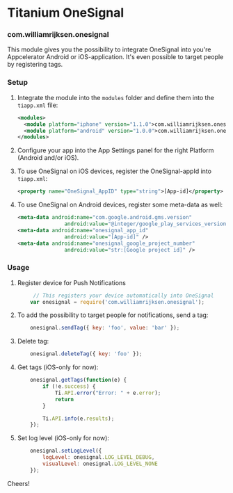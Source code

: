 # Titanium OneSignal



### com.williamrijksen.onesignal

This module gives you the possibility to integrate OneSignal into you're Appcelerator Android or iOS-application. It's even possible to target people by registering tags.

### Setup

1. Integrate the module into the `modules` folder and define them into the `tiapp.xml` file:
    
    ```xml
    <modules>
      <module platform="iphone" version="1.1.0">com.williamrijksen.onesignal</module>
      <module platform="android" version="1.0.0">com.williamrijksen.onesignal</module>
    </modules>
    ```
1. Configure your app into the App Settings panel for the right Platform (Android and/or iOS).
1. To use OneSignal on iOS devices, register the OneSignal-appId into  `tiapp.xml`:
    
    ```xml
    <property name="OneSignal_AppID" type="string">[App-id]</property>
    ``` 
1. To use OneSignal on Android devices, register some meta-data as well: 
    
    ```xml
    <meta-data android:name="com.google.android.gms.version"
                   android:value="@integer/google_play_services_version" />
    <meta-data android:name="onesignal_app_id"
                   android:value="[App-id]" />
    <meta-data android:name="onesignal_google_project_number"
                   android:value="str:[Google project id]" />
    ```

### Usage
1. Register device for Push Notifications
   
   ```js
   	    // This registers your device automatically into OneSignal
       var onesignal = require('com.williamrijksen.onesignal');
   ```
1. To add the possibility to target people for notifications, send a tag:
   
   ```js
       onesignal.sendTag({ key: 'foo', value: 'bar' });
   ```
1. Delete tag:
   
   ```js
       onesignal.deleteTag({ key: 'foo' });
   ```
1. Get tags (iOS-only for now):

    ```js
        onesignal.getTags(function(e) {
            if (!e.success) {
                Ti.API.error("Error: " + e.error);
                return
            }

            Ti.API.info(e.results);
        });
    ```   
1. Set log level (iOS-only for now):

    ```js
        onesignal.setLogLevel({
            logLevel: onesignal.LOG_LEVEL_DEBUG,
            visualLevel: onesignal.LOG_LEVEL_NONE
        });
    ```   
Cheers!
